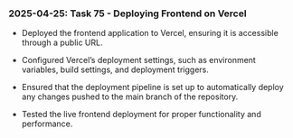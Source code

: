 ### 2025-04-25: Task 75 - Deploying Frontend on Vercel

* Deployed the frontend application to Vercel, ensuring it is accessible through a public URL.

* Configured Vercel’s deployment settings, such as environment variables, build settings, and deployment triggers.

* Ensured that the deployment pipeline is set up to automatically deploy any changes pushed to the main branch of the repository.

* Tested the live frontend deployment for proper functionality and performance.

